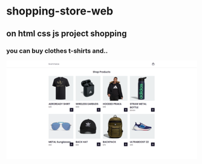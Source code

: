 # shopping-store-web
## on html css js project shopping
### you can buy clothes t-shirts and..
![preview img](/preview.png)
